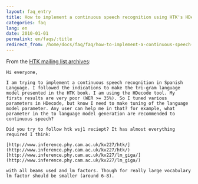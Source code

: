 ```yaml
---
layout: faq_entry
title: How to implement a continuous speech recognition using HTK's HDecode
categories: faq
lang: en
date: 2010-01-01
permalink: en/faqs/:title
redirect_from: /home/docs/faq/faq/how-to-implement-a-continuous-speech-recognition-using-htks-hdecode
---
```

From the [HTK mailing list archives](http://htk.eng.cam.ac.uk/pipermail/):

    Hi everyone,

    I am trying to implement a continuous speech recognition in Spanish 
    Language. I followed the indications to make the tri-gram language 
    model presented in the HTK book. I am using the HDecode tool. My 
    firsts results are very poor (WER >= 35%). So I tuned various 
    parameters in HDecode, but know I need to make tuning of the language 
    model parameter. Any user can help me in that? for example, what 
    parameter in the to language model generation are recommended to 
    continuous speech?

    Did you try to follow htk wsj1 reciept? It has almost everything
    required I think:

    [http://www.inference.phy.cam.ac.uk/kv227/htk/](http://www.inference.phy.cam.ac.uk/kv227/htk/)
    [http://www.inference.phy.cam.ac.uk/kv227/lm_giga/](http://www.inference.phy.cam.ac.uk/kv227/lm_giga/)

    with all beams used and lm factors. Though for really large vocabulary lm factor should be smaller (around 6-8).
